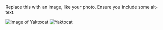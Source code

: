 Replace this with an image, like your photo. Ensure you include some alt-text.

![Image of Yaktocat](https://octodex.github.com/images/yaktocat.png)
<img alt="Yaktocat"> 
